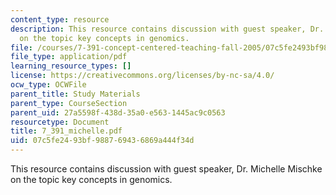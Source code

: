 ```yaml
---
content_type: resource
description: This resource contains discussion with guest speaker, Dr. Michelle Mischke
  on the topic key concepts in genomics.
file: /courses/7-391-concept-centered-teaching-fall-2005/07c5fe2493bf988769436869a444f34d_7_391_michelle.pdf
file_type: application/pdf
learning_resource_types: []
license: https://creativecommons.org/licenses/by-nc-sa/4.0/
ocw_type: OCWFile
parent_title: Study Materials
parent_type: CourseSection
parent_uid: 27a5598f-438d-35a0-e563-1445ac9c0563
resourcetype: Document
title: 7_391_michelle.pdf
uid: 07c5fe24-93bf-9887-6943-6869a444f34d
---
```

This resource contains discussion with guest speaker, Dr. Michelle Mischke on the topic key concepts in genomics.